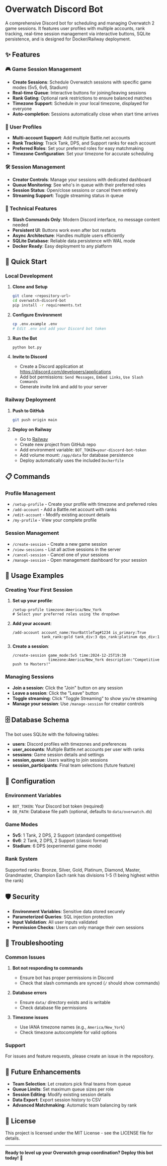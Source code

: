 # Overwatch Discord Bot

A comprehensive Discord bot for scheduling and managing Overwatch 2 game sessions. It features user profiles with multiple accounts, rank tracking, real-time session management via interactive buttons, SQLite persistence, and is designed for Docker/Railway deployment.

## ✨ Features

### 🎮 Game Session Management
- **Create Sessions**: Schedule Overwatch sessions with specific game modes (5v5, 6v6, Stadium)
- **Real-time Queue**: Interactive buttons for joining/leaving sessions
- **Rank Gating**: Optional rank restrictions to ensure balanced matches
- **Timezone Support**: Schedule in your local timezone, displayed for everyone
- **Auto-completion**: Sessions automatically close when start time arrives

### 👤 User Profiles
- **Multi-account Support**: Add multiple Battle.net accounts
- **Rank Tracking**: Track Tank, DPS, and Support ranks for each account
- **Preferred Roles**: Set your preferred roles for easy matchmaking
- **Timezone Configuration**: Set your timezone for accurate scheduling

### 🛠️ Session Management
- **Creator Controls**: Manage your sessions with dedicated dashboard
- **Queue Monitoring**: See who's in queue with their preferred roles
- **Session Status**: Open/close sessions or cancel them entirely
- **Streaming Support**: Toggle streaming status in queue

### 🔧 Technical Features
- **Slash Commands Only**: Modern Discord interface, no message content needed
- **Persistent UI**: Buttons work even after bot restarts
- **Async Architecture**: Handles multiple users efficiently
- **SQLite Database**: Reliable data persistence with WAL mode
- **Docker Ready**: Easy deployment to any platform

## 🚀 Quick Start

### Local Development

1. **Clone and Setup**
   ```bash
   git clone <repository-url>
   cd overwatch-discord-bot
   pip install -r requirements.txt
   ```

2. **Configure Environment**
   ```bash
   cp .env.example .env
   # Edit .env and add your Discord bot token
   ```

3. **Run the Bot**
   ```bash
   python bot.py
   ```

4. **Invite to Discord**
   - Create a Discord application at https://discord.com/developers/applications
   - Add bot permissions: `Send Messages`, `Embed Links`, `Use Slash Commands`
   - Generate invite link and add to your server

### Railway Deployment

1. **Push to GitHub**
   ```bash
   git push origin main
   ```

2. **Deploy on Railway**
   - Go to [Railway](https://railway.app)
   - Create new project from GitHub repo
   - Add environment variable: `BOT_TOKEN=your-discord-bot-token`
   - Add volume mount: `/app/data` for database persistence
   - Deploy automatically uses the included `Dockerfile`

## 📋 Commands

### Profile Management
- `/setup-profile` - Create your profile with timezone and preferred roles
- `/add-account` - Add a Battle.net account with ranks
- `/edit-account` - Modify existing account details
- `/my-profile` - View your complete profile

### Session Management
- `/create-session` - Create a new game session
- `/view-sessions` - List all active sessions in the server
- `/cancel-session` - Cancel one of your sessions
- `/manage-session` - Open management dashboard for your session

## 🎯 Usage Examples

### Creating Your First Session

1. **Set up your profile**:
   ```
   /setup-profile timezone:America/New_York
   # Select your preferred roles using the dropdown
   ```

2. **Add your account**:
   ```
   /add-account account_name:YourBattleTag#1234 is_primary:True 
                tank_rank:gold tank_div:3 dps_rank:platinum dps_div:1
   ```

3. **Create a session**:
   ```
   /create-session game_mode:5v5 time:2024-12-25T19:30 
                   timezone:America/New_York description:"Competitive push to Masters!"
   ```

### Managing Sessions

- **Join a session**: Click the "Join" button on any session
- **Leave a session**: Click the "Leave" button
- **Toggle streaming**: Click "Toggle Streaming" to show you're streaming
- **Manage your session**: Use `/manage-session` for creator controls

## 🗄️ Database Schema

The bot uses SQLite with the following tables:

- **users**: Discord profiles with timezones and preferences
- **user_accounts**: Multiple Battle.net accounts per user with ranks
- **sessions**: Game session details and settings
- **session_queue**: Users waiting to join sessions
- **session_participants**: Final team selections (future feature)

## 🔧 Configuration

### Environment Variables
- `BOT_TOKEN`: Your Discord bot token (required)
- `DB_PATH`: Database file path (optional, defaults to `data/overwatch.db`)

### Game Modes
- **5v5**: 1 Tank, 2 DPS, 2 Support (standard competitive)
- **6v6**: 2 Tank, 2 DPS, 2 Support (classic format)
- **Stadium**: 6 DPS (experimental game mode)

### Rank System
Supported ranks: Bronze, Silver, Gold, Platinum, Diamond, Master, Grandmaster, Champion
Each rank has divisions 1-5 (1 being highest within the rank)

## 🛡️ Security

- **Environment Variables**: Sensitive data stored securely
- **Parameterized Queries**: SQL injection protection
- **Input Validation**: All user inputs validated
- **Permission Checks**: Users can only manage their own sessions

## 🐛 Troubleshooting

### Common Issues

1. **Bot not responding to commands**
   - Ensure bot has proper permissions in Discord
   - Check that slash commands are synced (`/` should show commands)

2. **Database errors**
   - Ensure `data/` directory exists and is writable
   - Check database file permissions

3. **Timezone issues**
   - Use IANA timezone names (e.g., `America/New_York`)
   - Check timezone autocomplete for valid options

### Support

For issues and feature requests, please create an issue in the repository.

## 🎯 Future Enhancements

- **Team Selection**: Let creators pick final teams from queue
- **Queue Limits**: Set maximum queue sizes per role
- **Session Editing**: Modify existing session details
- **Data Export**: Export session history to CSV
- **Advanced Matchmaking**: Automatic team balancing by rank

## 📄 License

This project is licensed under the MIT License - see the LICENSE file for details.

---

**Ready to level up your Overwatch group coordination? Deploy this bot today!** 🚀